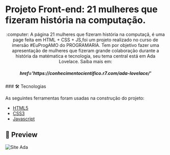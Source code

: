 # Projeto Front-end: 21 mulheres que fizeram história na computação.

<p align='center'> :computer: A página 21 mulheres que fizeram história na computaçã, é uma page feita em HTML + CSS + JS,foi um projeto realizado no curso de imersão #EuProgAMO do PROGRAMARIA. Tem por objetivo fazer uma apresentação de mulheres que fizeram grande colaboração durante a história da matématica e tecnologia, seu tema central está em Ada Lovelace. Saiba mais em: </p>
<h5 align='center'> href='https://conhecimentocientifico.r7.com/ada-lovelace/' </h5>
### 🛠 Tecnologias

As seguintes ferramentas foram usadas na construção do projeto:

- [HTML5](https://developer.mozilla.org/pt-BR/docs/Web/HTML/HTML5)
- [CSS3](https://developer.mozilla.org/pt-BR/docs/Archive/CSS3)
- [Javascript](https://www.javascript.com/)

## :pushpin: Preview
![Site Ada](http://url/to/img.png)

